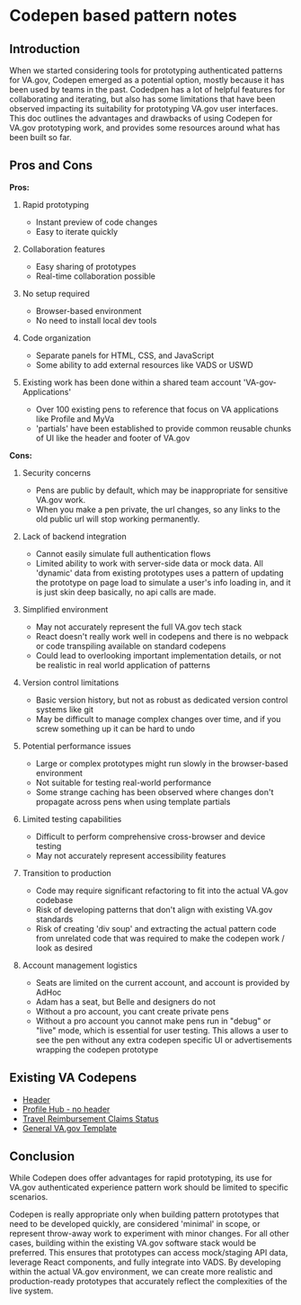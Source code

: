 # Codepen based pattern notes

## Introduction

When we started considering tools for prototyping authenticated patterns for VA.gov, Codepen emerged as a potential option, mostly because it has been used by teams in the past. Codedpen has a lot of helpful features for collaborating and iterating, but also has some limitations that have been observed impacting its suitability for prototyping VA.gov user interfaces. This doc outlines the advantages and drawbacks of using Codepen for VA.gov prototyping work, and provides some resources around what has been built so far.

## Pros and Cons

**Pros:**

1. Rapid prototyping
   - Instant preview of code changes
   - Easy to iterate quickly

2. Collaboration features
   - Easy sharing of prototypes
   - Real-time collaboration possible

3. No setup required
   - Browser-based environment
   - No need to install local dev tools

4. Code organization
   - Separate panels for HTML, CSS, and JavaScript
   - Some ability to add external resources like VADS or USWD

5. Existing work has been done within a shared team account 'VA-gov-Applications'
   - Over 100 existing pens to reference that focus on VA applications like Profile and MyVa
   - 'partials' have been established to provide common reusable chunks of UI like the header and footer of VA.gov

**Cons:**

1. Security concerns
   - Pens are public by default, which may be inappropriate for sensitive VA.gov work. 
   - When you make a pen private, the url changes, so any links to the old public url will stop working permanently.

2. Lack of backend integration
   - Cannot easily simulate full authentication flows
   - Limited ability to work with server-side data or mock data. All 'dynamic' data from existing prototypes uses a pattern of updating the prototype on page load to simulate a user's info loading in, and it is just skin deep basically, no api calls are made.

3. Simplified environment
   - May not accurately represent the full VA.gov tech stack
   - React doesn't really work well in codepens and there is no webpack or code transpiling available on standard codepens
   - Could lead to overlooking important implementation details, or not be realistic in real world application of patterns

4. Version control limitations
   - Basic version history, but not as robust as dedicated version control systems like git
   - May be difficult to manage complex changes over time, and if you screw something up it can be hard to undo

5. Potential performance issues
   - Large or complex prototypes might run slowly in the browser-based environment
   - Not suitable for testing real-world performance
   - Some strange caching has been observed where changes don't propagate across pens when using template partials 

6. Limited testing capabilities
   - Difficult to perform comprehensive cross-browser and device testing
   - May not accurately represent accessibility features

7. Transition to production
   - Code may require significant refactoring to fit into the actual VA.gov codebase
   - Risk of developing patterns that don't align with existing VA.gov standards
   - Risk of creating 'div soup' and extracting the actual pattern code from unrelated code that was required to make the codepen work / look as desired

8. Account management logistics
   - Seats are limited on the current account, and account is provided by AdHoc
   - Adam has a seat, but Belle and designers do not
   - Without a pro account, you cant create private pens
   - Without a pro account you cannot make pens run in "debug" or "live" mode, which is essential for user testing. This allows a user to see the pen without any extra codepen specific UI or advertisements wrapping the codepen prototype

## Existing VA Codepens

- [Header](https://codepen.io/team/VA-gov-Applications/pen/yLwWgRQ)
- [Profile Hub - no header](https://codepen.io/team/VA-gov-Applications/pen/OJYxMLK)
- [Travel Reimbursement Claims Status](https://codepen.io/team/VA-gov-Applications/pen/jOJoyZx)
- [General VA.gov Template](https://codepen.io/team/VA-gov-Applications/pen/XWGVoLP)

## Conclusion

While Codepen does offer advantages for rapid prototyping, its use for VA.gov authenticated experience pattern work should be limited to specific scenarios. 

Codepen is really appropriate only when building pattern prototypes that need to be developed quickly, are considered 'minimal' in scope, or represent throw-away work to experiment with minor changes. For all other cases, building within the existing VA.gov software stack would be preferred. This ensures that prototypes can access mock/staging API data, leverage React components, and fully integrate into VADS. By developing within the actual VA.gov environment, we can create more realistic and production-ready prototypes that accurately reflect the complexities of the live system.

